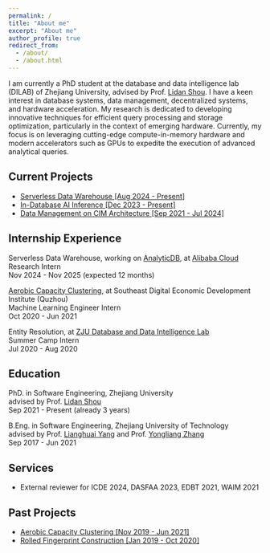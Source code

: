 ```yaml
---
permalink: /
title: "About me"
excerpt: "About me"
author_profile: true
redirect_from: 
  - /about/
  - /about.html
---
```

I am currently a PhD student at the database and data intelligence lab (DILAB) of Zhejiang University, advised by Prof. [Lidan Shou](https://scholar.google.com/citations?user=0OlITuIAAAAJ). I have a keen interest in database systems, data management, decentralized systems, and hardware acceleration. My research is dedicated to developing innovative techniques for efficient query processing and storage optimization, particularly in the context of emerging hardware. Currently, my focus is on leveraging cutting-edge compute-in-memory hardware and modern accelerators such as GPUs to expedite the execution of advanced analytical queries.


## Current Projects
- [Serverless Data Warehouse [Aug 2024 - Present]](https://onefanwu.github.io/projects/serverless/)
- [In-Database AI Inference [Dec 2023 - Present]](https://onefanwu.github.io/projects/db4ai/)
- [Data Management on CIM Architecture [Sep 2021 - Jul 2024]](https://onefanwu.github.io/projects/cimdb/)

<!-- ## News
- 2024.11 one paper accepted by SIGMOD'25

- 2021.09 Joining the ZJU Database Group at [Database and Data Intelligence Lab](https://github.com/dilab-zju) as a PhD student in Fall ‘21. -->


## Internship Experience
Serverless Data Warehouse, working on [AnalyticDB](https://www.alibabacloud.com/en/product/analyticdb-for-mysql), at [Alibaba Cloud](https://www.alibabacloud.com/)  
Research Intern  
Nov 2024 - Nov 2025 (expected 12 months)

[Aerobic Capacity Clustering](https://onefanwu.github.io/projects/acc/), at Southeast Digital Economic Development Institute (Quzhou)  
Machine Learning Engineer Intern  
Oct 2020 - Jun 2021

Entity Resolution, at [ZJU Database and Data Intelligence Lab](https://github.com/dilab-zju)  
Summer Camp Intern  
Jul 2020 - Aug 2020


## Education
PhD. in Software Engineering, Zhejiang University  
advised by Prof. [Lidan Shou](https://scholar.google.com/citations?user=0OlITuIAAAAJ)  
Sep 2021 - Present (already 3 years) 

B.Eng. in Software Engineering, Zhejiang University of Technology  
advised by Prof. [Lianghuai Yang](https://www.researchgate.net/profile/Liang-Yang-39) and Prof. [Yongliang Zhang](https://ieeexplore.ieee.org/author/37599095900)  
Sep 2017 - Jun 2021


## Services

- External reviewer for ICDE 2024, DASFAA 2023, EDBT 2021, WAIM 2021

## Past Projects
- [Aerobic Capacity Clustering [Nov 2019 - Jun 2021]](https://onefanwu.github.io/projects/acc/)
- [Rolled Fingerprint Construction [Jan 2019 - Oct 2020]](https://onefanwu.github.io/projects/rfc/)

